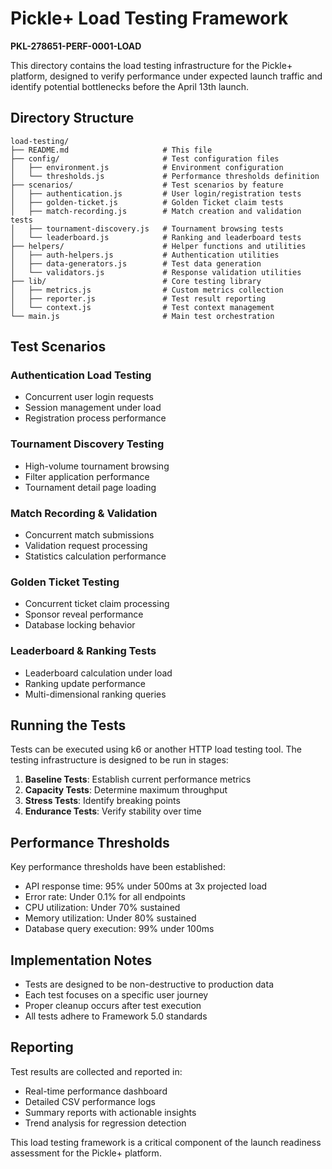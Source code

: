# Pickle+ Load Testing Framework
**PKL-278651-PERF-0001-LOAD**

This directory contains the load testing infrastructure for the Pickle+ platform, designed to verify performance under expected launch traffic and identify potential bottlenecks before the April 13th launch.

## Directory Structure

```
load-testing/
├── README.md                     # This file
├── config/                       # Test configuration files
│   ├── environment.js            # Environment configuration
│   └── thresholds.js             # Performance thresholds definition
├── scenarios/                    # Test scenarios by feature
│   ├── authentication.js         # User login/registration tests
│   ├── golden-ticket.js          # Golden Ticket claim tests
│   ├── match-recording.js        # Match creation and validation tests
│   ├── tournament-discovery.js   # Tournament browsing tests
│   └── leaderboard.js            # Ranking and leaderboard tests
├── helpers/                      # Helper functions and utilities
│   ├── auth-helpers.js           # Authentication utilities
│   ├── data-generators.js        # Test data generation
│   └── validators.js             # Response validation utilities
├── lib/                          # Core testing library
│   ├── metrics.js                # Custom metrics collection
│   ├── reporter.js               # Test result reporting
│   └── context.js                # Test context management
└── main.js                       # Main test orchestration
```

## Test Scenarios

### Authentication Load Testing
- Concurrent user login requests
- Session management under load
- Registration process performance

### Tournament Discovery Testing
- High-volume tournament browsing
- Filter application performance
- Tournament detail page loading

### Match Recording & Validation
- Concurrent match submissions
- Validation request processing
- Statistics calculation performance

### Golden Ticket Testing
- Concurrent ticket claim processing
- Sponsor reveal performance
- Database locking behavior

### Leaderboard & Ranking Tests
- Leaderboard calculation under load
- Ranking update performance
- Multi-dimensional ranking queries

## Running the Tests

Tests can be executed using k6 or another HTTP load testing tool. The testing infrastructure is designed to be run in stages:

1. **Baseline Tests**: Establish current performance metrics
2. **Capacity Tests**: Determine maximum throughput
3. **Stress Tests**: Identify breaking points
4. **Endurance Tests**: Verify stability over time

## Performance Thresholds

Key performance thresholds have been established:

- API response time: 95% under 500ms at 3x projected load
- Error rate: Under 0.1% for all endpoints
- CPU utilization: Under 70% sustained
- Memory utilization: Under 80% sustained
- Database query execution: 99% under 100ms

## Implementation Notes

- Tests are designed to be non-destructive to production data
- Each test focuses on a specific user journey
- Proper cleanup occurs after test execution
- All tests adhere to Framework 5.0 standards

## Reporting

Test results are collected and reported in:
- Real-time performance dashboard
- Detailed CSV performance logs
- Summary reports with actionable insights
- Trend analysis for regression detection

This load testing framework is a critical component of the launch readiness assessment for the Pickle+ platform.